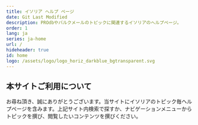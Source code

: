 ```yaml
---
title: イソリア ヘルプ ページ
date: Git Last Modified
description: PROdbやバルクメールのトピックに関連するイソリアのヘルプページ。
order: 1
lang: ja
series: ja-home
url: /
hideheader: true
id: home
logo: /assets/logo/logo_horiz_darkblue_bgtransparent.svg
---
```


## 本サイトご利用について

お尋ね頂き、誠にありがとうございます。当サイトにイソリアのトピック毎ヘルプページを含みます。上記サイト内検索で探すか、ナビゲーションメニューからトピックを撰び、閲覧したいコンテンツを撰びください。 
